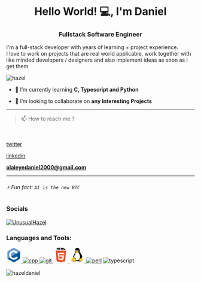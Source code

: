 <h1 align="center">Hello World! 💻, I'm Daniel</h1>
<h3 align="center">Fullstack Software Engineer</h3>
<p>I'm a full-stack developer with years of learning + project experience.<br> I love to work on projects that are real world applicable, work together with like minded developers / designers and also implement ideas as soon as i get them</p>

<p align="left"> <img src="https://komarev.com/ghpvc/?username=HazelDaniel&label=Profile%20views&color=0e75b6&style=flat" alt="hazel" /> </p>

<!-- <p align="left"> <a href="https://twitter.com/UnusualHazel" target="blank"><img src="https://img.shields.io/twitter/follow/UnusualHazel?logo=twitter&style=for-the-badge" alt="UnusualHazel" /></a> </p> -->

- 🌱 I’m currently learning **C, Typescript and Python**

- 👯 I’m looking to collaborate on **any Interesting Projects**

<hr></hr>

> 📫 How to reach me ?
<br>

[twitter](https://twitter.com/UnusualHazel)
<br>

[linkedin](https://www.linkedin.com/in/hazel-daniel-bb530123b/?lipi=urn%3Ali%3Apage%3Ad_flagship3_feed%3BNgpYZNVhQrKEgxqKEalDLA%3D%3D)
<br>

**olaleyedaniel2000@gmail.com**

<hr></hr>

###### ⚡ Fun fact: `AI is the new BTC`

<h3 align="left">Socials</h3>
<p align="left">
<a href="https://twitter.com/UnusualHazel" target="blank"><img align="center" src="https://raw.githubusercontent.com/rahuldkjain/github-profile-readme-generator/master/src/images/icons/Social/twitter.svg" alt="UnusualHazel" height="30" width="40" /></a>
</p>

<h3 align="left">Languages and Tools:</h3>
<p align="left"> <a href="https://www.cprogramming.com/" target="_blank" rel="noreferrer"> <img src="https://raw.githubusercontent.com/devicons/devicon/master/icons/c/c-original.svg" alt="c" width="40" height="40"/> </a></a> <a href="https://www.djangoproject.com/" target="_blank" rel="noreferrer"> <img src="https://cdn.jsdelivr.net/gh/devicons/devicon/icons/cplusplus/cplusplus-original.svg" alt="cpp" width="40" height="40"/> </a> <a href="https://git-scm.com/" target="_blank" rel="noreferrer"> <img src="https://www.vectorlogo.zone/logos/git-scm/git-scm-icon.svg" alt="git" width="40" height="40"/> </a> <a href="https://www.w3.org/html/" target="_blank" rel="noreferrer"> <img src="https://raw.githubusercontent.com/devicons/devicon/master/icons/html5/html5-original-wordmark.svg" alt="html5" width="40" height="40"/> </a> <a href="https://www.linux.org/" target="_blank" rel="noreferrer"> <img src="https://raw.githubusercontent.com/devicons/devicon/master/icons/linux/linux-original.svg" alt="linux" width="40" height="40"/> </a> <a href="https://www.perl.org" target="_blank" rel="noreferrer"><img src="https://cdn.jsdelivr.net/gh/devicons/devicon/icons/perl/perl-original.svg" alt="perl" width="40" height="40"/></a> <a> <img src="https://cdn.jsdelivr.net/gh/devicons/devicon/icons/typescript/typescript-original.svg" alt="typescript" width="40" height="40"/></a> </p>


<p><img align="center" src="https://github-readme-stats.vercel.app/api/top-langs?username=HazelDaniel&show_icons=true&locale=en&layout=compact" alt="hazeldaniel" /></p>


<!-- <img src="https://github.com/HazelDaniel" alt="Hazel's Blue Github Chart" /> -->
<!--<p><img align="center" src="https://github-readme-streak-stats.herokuapp.com/?user=HazelDaniel&" alt="HazelDaniel" /></p> -->


<!-- <p>&nbsp;<img align="center" src="https://github-readme-stats.vercel.app/api?username=HazelDaniel&show_icons=true&locale=en" alt="Hazel" /></p>
 -->
